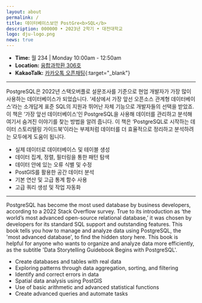 ```yaml
---
layout: about
permalink: /
title: 데이터베이스보안 PostGre<b>SQL</b>
description: 000000 • 2023년 2학기 • 대전대학교
logo: dju-logo.png
news: true
---
```


- **Time:** 월 234 | Monday 10:00am - 12:50am
- **Location:** [융합과학환 306호](https://naver.me/xhK7pEHR)
- **KakaoTalk:** [카카오톡 오픈채팅](https://open.kakao.com/o/gpQLjODf){:target="\_blank"}

<!--
- **Discussion:** [Piazza](https://piazza.com/class/jqh4n6275r82yq){:target="\_blank"}
- **HW submission:** [Gradescope](https://www.gradescope.com/courses/36025){:target="\_blank"}
- **Online lectures:** The lectures will be live-streamed through [Panopto](https://scs.hosted.panopto.com/Panopto/Pages/Sessions/List.aspx?folderID=0f44b4d7-fb4e-49eb-b88d-a9d00125e1b3){:target="\_blank"}, recorded, and made available on [YouTube](https://www.youtube.com/playlist?list=PLoZgVqqHOumTY2CAQHL45tQp6kmDnDcqn){:target="\_blank"}.
- **Contact:** Students should ask all course-related questions on [Piazza](https://piazza.com/class/jqh4n6275r82yq){:target="\_blank"}, where you will also find announcements. For external enquiries, personal matters, or in emergencies, you can email us at *10708-instructor@cs.cmu.edu*.
-->

---

PostgreSQL은 2022년 스택오버플로 설문조사를 기준으로 현업 개발자가 가장 많이 사용하는 데이터베이스가 되었습니다. ‘세상에서 가장 앞선 오픈소스 관계형 데이터베이스’라는 소개답게 표준 SQL의 지원과 뛰어난 자체 기능으로 개발자들의 선택을 받았죠. 이 책은 ‘가장 앞선 데이터베이스’인 PostgreSQL을 사용해 데이터를 관리하고 분석해 여기서 숨겨진 이야기를 찾는 방법을 알려 줍니다. 이 책은 ‘PostgreSQL로 시작하는 데이터 스토리텔링 가이드북’이라는 부제처럼 데이터를 더 효율적으로 정리하고 분석하려는 모두에게 도움이 됩니다.

- 실제 데이터로 데이터베이스 및 테이블 생성
- 데이터 집계, 정렬, 필터링을 통한 패턴 탐색
- 데이터 안에 있는 오류 식별 및 수정
- PostGIS를 활용한 공간 데이터 분석
- 기본 연산 및 고급 통계 함수 사용
- 고급 쿼리 생성 및 작업 자동화

---

PostgreSQL has become the most used database by business developers, according to a 2022 Stack Overflow survey. True to its introduction as ‘the world’s most advanced open-source relational database,’ it was chosen by developers for its standard SQL support and outstanding features. This book tells you how to manage and analyze data using PostgreSQL, the 'most advanced database', to find the hidden story here. This book is helpful for anyone who wants to organize and analyze data more efficiently, as the subtitle 'Data Storytelling Guidebook Begins with PostgreSQL'.

- Create databases and tables with real data
- Exploring patterns through data aggregation, sorting, and filtering
- Identify and correct errors in data
- Spatial data analysis using PostGIS
- Use of basic arithmetic and advanced statistical functions
- Create advanced queries and automate tasks
